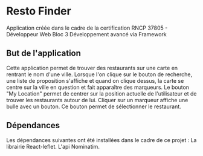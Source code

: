 # Resto Finder

Application créée dans le cadre de la certification RNCP 37805 - Développeur Web Bloc 3 Développement avancé via Framework

## But de l'application

Cette application permet de trouver des restaurants sur une carte en rentrant le nom d'une ville.
Lorsque l'on clique sur le bouton de recherche, une liste de proposition s'affiche et quand on clique dessus, la carte se centre sur la ville en question et fait apparaître des marqueurs.
Le bouton "My Location" permet de centrer sur la position actuelle de l'utilisateur et de trouver les restaurants autour de lui.
Cliquer sur un marqueur affiche une bulle avec un bouton. Ce bouton permet de sélectionner le restaurant.

## Dépendances

Les dépendances suivantes ont été installées dans le cadre de ce projet :
La librairie React-leflet.
L'api Nominatim.
